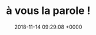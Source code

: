 ---
title: à vous la parole !
link: https://participation.lillemetropole.fr/
opendata: 
description: La plateforme de participation citoyenne de la Métropole Européenne de Lille
outil:
- Decidim
screenshot: decidim.png
date: 2018-11-14 09:29:08 +0000
in_progress: true
note-citoyenne: 5
note-decidee: 4
---